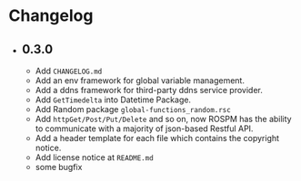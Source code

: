 # Changelog

- ## 0.3.0

  - Add `CHANGELOG.md`
  - Add an env framework for global variable management.
  - Add a ddns framework for third-party ddns service provider.
  - Add `GetTimedelta` into Datetime Package.
  - Add Random package `global-functions_random.rsc`
  - Add `httpGet/Post/Put/Delete` and so on, now ROSPM has the ability to
  communicate with a majority of json-based Restful API.
  - Add a header template for each file which contains the copyright notice.
  - Add license notice at `README.md`
  - some bugfix
